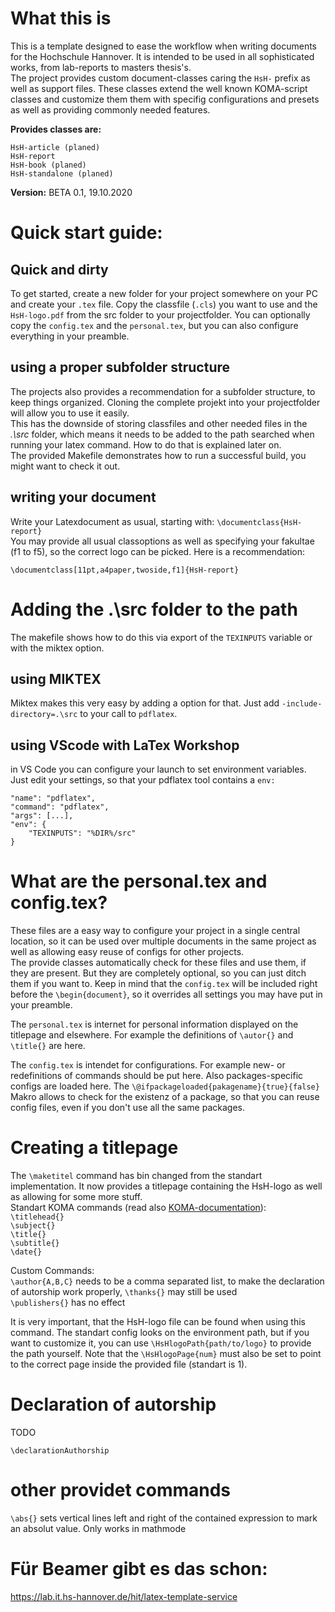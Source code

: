 # What this is

This is a template designed to ease the workflow when writing documents for the Hochschule Hannover. It is intended to be used in all sophisticated
works, from lab-reports to masters thesis's.  
The project provides custom document-classes caring the `HsH-` prefix as well as support files. These classes extend the well known KOMA-script classes and customize them
them with specifig configurations and presets as well as providing commonly needed features.  

**Provides classes are:**  

	HsH-article (planed)  
	HsH-report  
	HsH-book (planed)  
	HsH-standalone (planed)

**Version:** BETA 0.1, 19.10.2020

# Quick start guide:

## Quick and dirty
To get started, create a new folder for your project somewhere on your PC and create your `.tex` file. Copy the classfile (`.cls`) you want to use and
the `HsH-logo.pdf` from the src folder to your projectfolder. You can optionally copy the `config.tex` and the `personal.tex`, but you can also
configure everything  in your preamble. 

## using a proper subfolder structure

The projects also provides a recommendation for a subfolder structure, to keep things organized. Cloning the complete projekt into your projectfolder
will allow you to use it easily.  
This has the downside of storing classfiles and other needed files in the *.\src* folder, which means it needs to be added to the path searched when
running your latex command. How to do that is explained later on.  
The provided Makefile demonstrates how to run a successful build, you might want to check it out.

## writing your document

Write your Latexdocument as usual, starting with: `\documentclass{HsH-report}`  
You may provide all usual classoptions as well as specifying your fakultae (f1 to f5), so the correct logo can be picked. Here is a recommendation:

	\documentclass[11pt,a4paper,twoside,f1]{HsH-report}

# Adding the .\src folder to the path

The makefile shows how to do this via export of the `TEXINPUTS` variable or with the miktex option.


## using MIKTEX
Miktex makes this very easy by adding a option for that. Just add `-include-directory=.\src` to your call to `pdflatex`.


## using VScode with LaTex Workshop
in VS Code you can configure your launch to set environment variables. Just edit your settings, so that your pdflatex tool contains a `env:`

	"name": "pdflatex",
	"command": "pdflatex",
	"args": [...],
	"env": {
		"TEXINPUTS": "%DIR%/src"
	}

# What are the personal.tex and config.tex?

These files are a easy way to configure your project in a single central location, so it can be used over multiple documents in the same  project as
well as allowing easy reuse of configs for other projects.  
The provide classes automatically check for these files and use them, if they are present. But they are completely optional, so you can just ditch them if
you want to. Keep in mind that the `config.tex` will be included right before the `\begin{document}`, so it overrides all settings you may have put in
your preamble.  

The `personal.tex` is internet for personal information displayed on the titlepage and elsewhere. For example the definitions of `\autor{}` and
`\title{}` are here.  

The `config.tex` is intendet for configurations. For example new- or redefinitions of commands should be put here. Also packages-specific configs are
loaded here. The `\@ifpackageloaded{pakagename}{true}{false}` Makro allows to check for the existenz of a package, so that you can reuse config files,
even if you don't use all the same packages.

# Creating a titlepage

The `\maketitel` command has bin changed from the standart implementation. It now provides a titlepage containing the HsH-logo as well as allowing for
some more stuff.  
Standart KOMA commands (read also [KOMA-documentation](https://golatex.de//wiki/Titelseite_mit_KOMA-Script)):  
`\titlehead{}`  
`\subject{}`  
`\title{}`  
`\subtitle{}`  
`\date{}`  

Custom Commands:  
`\author{A,B,C}` needs to be a comma separated list, to make the declaration of autorship work properly, `\thanks{}` may still be used  
`\publishers{}` has no effect

It is very important, that the HsH-logo file can be found when using this command. The standart config looks on the environment path, but if you want to
customize it, you can use `\HsHlogoPath{path/to/logo}` to provide the path yourself. Note that the `\HsHlogoPage{num}` must also be set to point to the
correct page inside the provided file (standart is 1).

# Declaration of autorship

TODO

	\declarationAuthorship


# other providet commands

`\abs{}` sets vertical lines left and right of the contained expression to mark an absolut value. Only works in mathmode

# Für Beamer gibt es das schon:

https://lab.it.hs-hannover.de/hit/latex-template-service